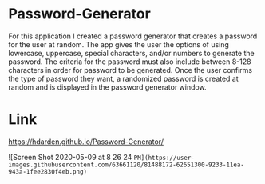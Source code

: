 # Password-Generator

For this application I created a password generator that creates a password for the user at random. The app gives the user the options of using lowercase, uppercase, special characters, and/or numbers to generate the password. The criteria for the password must also include between 8-128 characters in order for password to be generated. Once the user confirms the type of password they want, a randomized password is created at random and is displayed in the password generator window. 


# Link
https://hdarden.github.io/Password-Generator/

![Screen Shot 2020-05-09 at 8 26 24 `PM](https://user-images.githubusercontent.com/63661120/81488172-62651300-9233-11ea-943a-1fee2830f4eb.png)`
